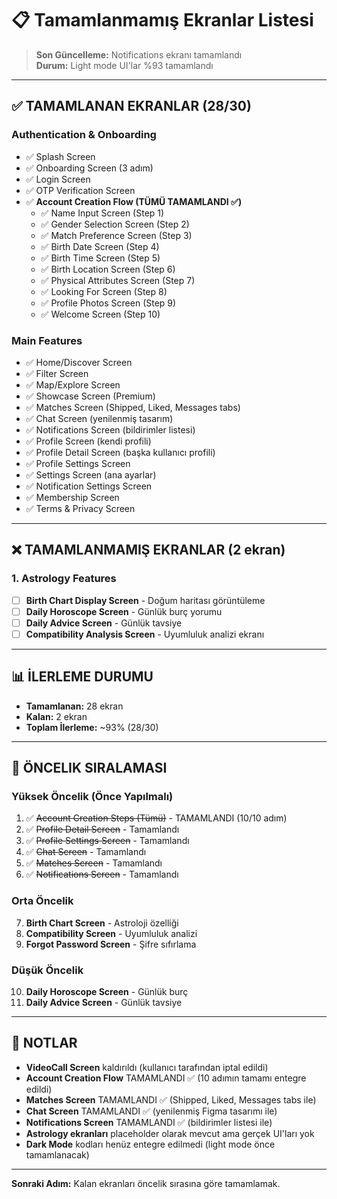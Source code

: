 # 📋 Tamamlanmamış Ekranlar Listesi

> **Son Güncelleme:** Notifications ekranı tamamlandı  
> **Durum:** Light mode UI'lar %93 tamamlandı

---

## ✅ TAMAMLANAN EKRANLAR (28/30)

### Authentication & Onboarding
- ✅ Splash Screen
- ✅ Onboarding Screen (3 adım)
- ✅ Login Screen
- ✅ OTP Verification Screen
- ✅ **Account Creation Flow (TÜMÜ TAMAMLANDI ✅)**
  - ✅ Name Input Screen (Step 1)
  - ✅ Gender Selection Screen (Step 2)
  - ✅ Match Preference Screen (Step 3)
  - ✅ Birth Date Screen (Step 4)
  - ✅ Birth Time Screen (Step 5)
  - ✅ Birth Location Screen (Step 6)
  - ✅ Physical Attributes Screen (Step 7)
  - ✅ Looking For Screen (Step 8)
  - ✅ Profile Photos Screen (Step 9)
  - ✅ Welcome Screen (Step 10)

### Main Features
- ✅ Home/Discover Screen
- ✅ Filter Screen
- ✅ Map/Explore Screen
- ✅ Showcase Screen (Premium)
- ✅ Matches Screen (Shipped, Liked, Messages tabs)
- ✅ Chat Screen (yenilenmiş tasarım)
- ✅ Notifications Screen (bildirimler listesi)
- ✅ Profile Screen (kendi profili)
- ✅ Profile Detail Screen (başka kullanıcı profili)
- ✅ Profile Settings Screen
- ✅ Settings Screen (ana ayarlar)
- ✅ Notification Settings Screen
- ✅ Membership Screen
- ✅ Terms & Privacy Screen

---

## ❌ TAMAMLANMAMIŞ EKRANLAR (2 ekran)

### 1. Astrology Features
- [ ] **Birth Chart Display Screen** - Doğum haritası görüntüleme
- [ ] **Daily Horoscope Screen** - Günlük burç yorumu
- [ ] **Daily Advice Screen** - Günlük tavsiye
- [ ] **Compatibility Analysis Screen** - Uyumluluk analizi ekranı

---

## 📊 İLERLEME DURUMU

- **Tamamlanan:** 28 ekran
- **Kalan:** 2 ekran
- **Toplam İlerleme:** ~93% (28/30)

---

## 🎯 ÖNCELIK SIRALAMASI

### Yüksek Öncelik (Önce Yapılmalı)
1. ✅ ~~Account Creation Steps (Tümü)~~ - TAMAMLANDI (10/10 adım)
2. ✅ ~~Profile Detail Screen~~ - Tamamlandı
3. ✅ ~~Profile Settings Screen~~ - Tamamlandı
4. ✅ ~~Chat Screen~~ - Tamamlandı
5. ✅ ~~Matches Screen~~ - Tamamlandı
6. ✅ ~~Notifications Screen~~ - Tamamlandı

### Orta Öncelik
7. **Birth Chart Screen** - Astroloji özelliği
8. **Compatibility Screen** - Uyumluluk analizi
9. **Forgot Password Screen** - Şifre sıfırlama

### Düşük Öncelik
10. **Daily Horoscope Screen** - Günlük burç
11. **Daily Advice Screen** - Günlük tavsiye

---

## 📝 NOTLAR

- **VideoCall Screen** kaldırıldı (kullanıcı tarafından iptal edildi)
- **Account Creation Flow** TAMAMLANDI ✅ (10 adımın tamamı entegre edildi)
- **Matches Screen** TAMAMLANDI ✅ (Shipped, Liked, Messages tabs ile)
- **Chat Screen** TAMAMLANDI ✅ (yenilenmiş Figma tasarımı ile)
- **Notifications Screen** TAMAMLANDI ✅ (bildirimler listesi ile)
- **Astrology ekranları** placeholder olarak mevcut ama gerçek UI'ları yok
- **Dark Mode** kodları henüz entegre edilmedi (light mode önce tamamlanacak)

---

**Sonraki Adım:** Kalan ekranları öncelik sırasına göre tamamlamak.


